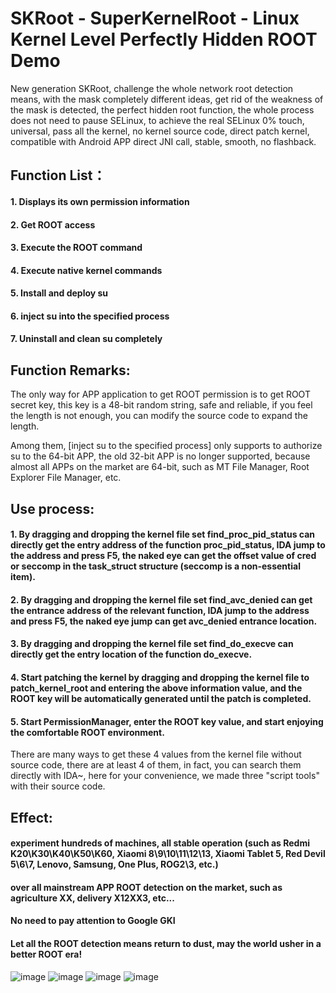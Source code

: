 # SKRoot - SuperKernelRoot - Linux Kernel Level Perfectly Hidden ROOT Demo
New generation SKRoot, challenge the whole network root detection means, with the mask completely different ideas, get rid of the weakness of the mask is detected, the perfect hidden root function, the whole process does not need to pause SELinux, to achieve the real SELinux 0% touch, universal, pass all the kernel, no kernel source code, direct patch kernel, compatible with Android APP direct JNI call, stable, smooth, no flashback.
## Function List：
#### 1. Displays its own permission information
#### 2. Get ROOT access
#### 3. Execute the ROOT command
#### 4. Execute native kernel commands
#### 5. Install and deploy su
#### 6. inject su into the specified process
#### 7. Uninstall and clean su completely

## Function Remarks:
The only way for APP application to get ROOT permission is to get ROOT secret key, this key is a 48-bit random string, safe and reliable, if you feel the length is not enough, you can modify the source code to expand the length.

Among them, [inject su to the specified process] only supports to authorize su to the 64-bit APP, the old 32-bit APP is no longer supported, because almost all APPs on the market are 64-bit, such as MT File Manager, Root Explorer File Manager, etc.

## Use process:
#### 1. By dragging and dropping the kernel file set find_proc_pid_status can directly get the entry address of the function proc_pid_status, IDA jump to the address and press F5, the naked eye can get the offset value of cred or seccomp in the task_struct structure (seccomp is a non-essential item).
#### 2. By dragging and dropping the kernel file set find_avc_denied can get the entrance address of the relevant function, IDA jump to the address and press F5, the naked eye jump can get avc_denied entrance location.
#### 3. By dragging and dropping the kernel file set find_do_execve can directly get the entry location of the function do_execve.
#### 4. Start patching the kernel by dragging and dropping the kernel file to patch_kernel_root and entering the above information value, and the ROOT key will be automatically generated until the patch is completed.
#### 5. Start PermissionManager, enter the ROOT key value, and start enjoying the comfortable ROOT environment.

There are many ways to get these 4 values from the kernel file without source code, there are at least 4 of them, in fact, you can search them directly with IDA~, here for your convenience, we made three "script tools" with their source code.

 
## Effect:
#### experiment hundreds of machines, all stable operation (such as Redmi K20\K30\K40\K50\K60, Xiaomi 8\9\10\11\12\13, Xiaomi Tablet 5, Red Devil 5\6\7, Lenovo, Samsung, One Plus, ROG2\3, etc.)
#### over all mainstream APP ROOT detection on the market, such as agriculture XX, delivery X12XX3, etc...
#### No need to pay attention to Google GKI
#### Let all the ROOT detection means return to dust, may the world usher in a better ROOT era!

![image](https://github.com/abcz316/linuxKernelRoot/blob/master/ScreenCap/1.png)
![image](https://github.com/abcz316/linuxKernelRoot/blob/master/ScreenCap/2.png)
![image](https://github.com/abcz316/linuxKernelRoot/blob/master/ScreenCap/3.png)
![image](https://github.com/abcz316/linuxKernelRoot/blob/master/ScreenCap/4.png)
